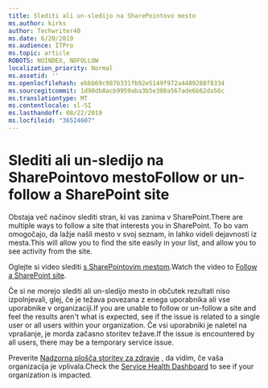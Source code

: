 ```yaml
---
title: Slediti ali un-sledijo na SharePointovo mesto
ms.author: kirks
author: Techwriter40
ms.date: 6/20/2019
ms.audience: ITPro
ms.topic: article
ROBOTS: NOINDEX, NOFOLLOW
localization_priority: Normal
ms.assetid: ''
ms.openlocfilehash: ebbb69c987b331fb92e5149f972a4489288f8334
ms.sourcegitcommit: 1d98db8acb9959aba3b5e308a567ade6b62da56c
ms.translationtype: MT
ms.contentlocale: sl-SI
ms.lasthandoff: 08/22/2019
ms.locfileid: "36524607"
---
```

# <a name="follow-or-un-follow-a-sharepoint-site"></a><span data-ttu-id="7239b-102">Slediti ali un-sledijo na SharePointovo mesto</span><span class="sxs-lookup"><span data-stu-id="7239b-102">Follow or un-follow a SharePoint site</span></span>

<span data-ttu-id="7239b-103">Obstaja več načinov slediti stran, ki vas zanima v SharePoint.</span><span class="sxs-lookup"><span data-stu-id="7239b-103">There are multiple ways to follow a site that interests you in SharePoint.</span></span> <span data-ttu-id="7239b-104">To bo vam omogočajo, da lažje našli mesto v svoj seznam, in lahko videli dejavnosti iz mesta.</span><span class="sxs-lookup"><span data-stu-id="7239b-104">This will allow you to find the site easily in your list, and allow you to see activity from the site.</span></span> 

<span data-ttu-id="7239b-105">Oglejte si video slediti [s SharePointovim mestom](https://support.office.com/article/Video-Follow-a-SharePoint-site-33DB6FA5-9528-45D7-BCC7-F9C1FAAACAE0).</span><span class="sxs-lookup"><span data-stu-id="7239b-105">Watch the video to [Follow a SharePoint site](https://support.office.com/article/Video-Follow-a-SharePoint-site-33DB6FA5-9528-45D7-BCC7-F9C1FAAACAE0).</span></span> 

<span data-ttu-id="7239b-106">Če si ne morejo slediti ali un-sledijo mesto in občutek rezultati niso izpolnjevali, glej, če je težava povezana z enega uporabnika ali vse uporabnike v organizaciji.</span><span class="sxs-lookup"><span data-stu-id="7239b-106">If you are unable to follow or un-follow a site and feel the results aren't what is expected, see if the issue is related to a single user or all users within your organization.</span></span> <span data-ttu-id="7239b-107">Če vsi uporabniki je naletel na vprašanje, je morda začasno storitev težave.</span><span class="sxs-lookup"><span data-stu-id="7239b-107">If the issue is encountered by all users, there may be a temporary service issue.</span></span> 

<span data-ttu-id="7239b-108">Preverite [Nadzorna plošča storitev za zdravje](https://admin.microsoft.com/AdminPortal/Home#/servicehealth) , da vidim, če vaša organizacija je vplivala.</span><span class="sxs-lookup"><span data-stu-id="7239b-108">Check the [Service Health Dashboard](https://admin.microsoft.com/AdminPortal/Home#/servicehealth) to see if your organization is impacted.</span></span>
